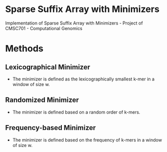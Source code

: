 # Sparse Suffix Array with Minimizers
Implementation of Sparse Suffix Array with Minimizers - Project of CMSC701 - Computational Genomics

# Methods
## Lexicographical Minimizer
- The minimizer is defined as the lexicographically smallest k-mer in a window of size w.

## Randomized Minimizer
- The minimizer is defined based on a random order of k-mers.

## Frequency-based Minimizer
- The minimizer is defined based on the frequency of k-mers in a window of size w.